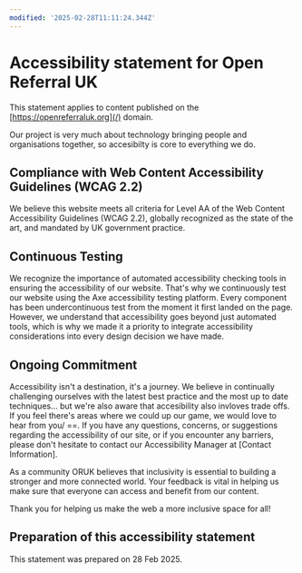 ```yaml
---
modified: '2025-02-28T11:11:24.344Z'
---
```


# Accessibility statement for Open Referral UK

This statement applies to content published on the [https://openreferraluk.org](/) domain.

Our project is very much about technology bringing people and organisations together, so accesibilty is core to everything we do.

## Compliance with Web Content Accessibility Guidelines (WCAG 2.2)

We believe this website meets all criteria for Level AA of the Web Content Accessibility Guidelines (WCAG 2.2), globally recognized as the state of the art, and mandated by UK government practice.

## Continuous Testing

We recognize the importance of automated accessibility checking tools in ensuring the accessibility of our website. That's why we continuously test our website using the Axe accessibility testing platform. Every component has been undercontinuous test from the moment it first landed on the page. However, we understand that accessibility goes beyond just automated tools, which is why we made it a priority to integrate accessibility considerations into every design decision we have made.

## Ongoing Commitment

Accessibility isn't a destination, it's a journey. We believe in continually challenging ourselves with the latest best practice and the most up to date techniques... but we're also aware that accesibility also invloves trade offs. If you feel there's areas where we could up our game, we would love to hear from you/ ==. If you have any questions, concerns, or suggestions regarding the accessibility of our site, or if you encounter any barriers, please don't hesitate to contact our Accessibility Manager at [Contact Information].

As a community ORUK believes that inclusivity is essential to building a stronger and more connected world. Your feedback is vital in helping us make sure that everyone can access and benefit from our content.

Thank you for helping us make the web a more inclusive space for all!

## Preparation of this accessibility statement

This statement was prepared on 28 Feb 2025. 